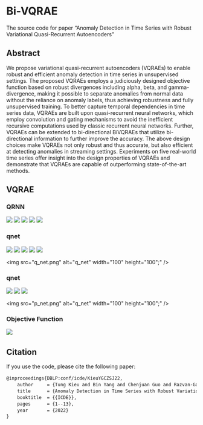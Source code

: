 # Bi-VQRAE

The source code for paper “Anomaly Detection in Time Series with Robust
Variational Quasi-Recurrent Autoencoders”

## Abstract

We propose variational quasi-recurrent autoencoders (VQRAEs) to enable
robust and efficient anomaly detection in time series in unsupervised
settings. The proposed VQRAEs employs a judiciously designed objective
function based on robust divergences including alpha, beta, and
gamma-divergence, making it possible to separate anomalies from normal
data without the reliance on anomaly labels, thus achieving robustness
and fully unsupervised training. To better capture temporal dependencies
in time series data, VQRAEs are built upon quasi-recurrent neural
networks, which employ convolution and gating mechanisms to avoid the
inefficient recursive computations used by classic recurrent neural
networks. Further, VQRAEs can be extended to bi-directional BiVQRAEs
that utilize bi-directional information to further improve the accuracy.
The above design choices make VQRAEs not only robust and thus accurate,
but also efficient at detecting anomalies in streaming settings.
Experiments on five real-world time series offer insight into the design
properties of VQRAEs and demonstrate that VQRAEs are capable of
outperforming state-of-the-art methods.

## VQRAE

### QRNN

<img src="https://render.githubusercontent.com/render/math?math=\mathbf{i}_{t} = \mathsf{tanh}(\mathbf{W}^{1}_{\mathbf{i}} \cdot \mathbf{s}_{t-1} + \mathbf{W}^{2}_{\mathbf{i}} \cdot \mathbf{s}_{t} + \mathbf{b}_\mathbf{i})">
<img src="https://render.githubusercontent.com/render/math?math=\mathbf{f}_{t} = \sigma(\mathbf{W}^{1}_{\mathbf{f}} \cdot \mathbf{s}_{t-1} + \mathbf{W}^{2}_{\mathbf{f}} \cdot \mathbf{s}_{t} + \mathbf{b}_\mathbf{f})">
<img src="https://render.githubusercontent.com/render/math?math=\mathbf{o}_{t} = \sigma(\mathbf{W}^{1}_{\mathbf{o}} \cdot \mathbf{s}_{t-1} + \mathbf{W}^{2}_{\mathbf{o}} \cdot \mathbf{s}_{t} + \mathbf{b}_\mathbf{o})">
<img src="https://render.githubusercontent.com/render/math?math=\mathbf{c}_{t} = \mathbf{f}_{t} \odot \mathbf{c}_{t-1} + (1 - \mathbf{f}_{t}) \odot \mathbf{i}_{t}">
<img src="https://render.githubusercontent.com/render/math?math=\mathbf{h}_{t} = \mathbf{o}_{t} \odot \mathbf{c}_{t}">


### qnet

<img src="https://render.githubusercontent.com/render/math?math=\mathbf{h}_{t} = \mathsf{QRNN}(\mathbf{s}_{t-1}, \mathbf{s}_{t})">
<img src="https://render.githubusercontent.com/render/math?math=\mathbf{a}_{t} = \mathsf{QRNN}([\mathbf{s}_{t+1}, \mathbf{h}_{t+1}], [\mathbf{s}_{t}, \mathbf{h}_{t}])">
<img src="https://render.githubusercontent.com/render/math?math=\Phi_{\mathbf{z}_{t}} = f(\mathbf{W}_{\Phi_{\mathbf{z}}} \cdot \mathbf{a}_{t} + \mathbf{b}_{\Phi_{\mathbf{z}}})">
<img src="https://render.githubusercontent.com/render/math?math=\mu_{\mathbf{z}_{t}} = \mathbf{W}_{\mu_{\mathbf{z}}} \cdot \Phi_{\mathbf{z}_{t}} + \mathbf{b}_{\mu_{\mathbf{z}}}">
<img src="https://render.githubusercontent.com/render/math?math=\sigma_{\mathbf{z}_{t}} = \mathsf{softplus}(\mathbf{W}_{\sigma_{\mathbf{z}}} \cdot \Phi_{\mathbf{z}_{t}} + \mathbf{b}_{\sigma_{\mathbf{z}}})">

<img src="q_net.png" alt="q_net" width="100" height="100";" />

### qnet

<img src="https://render.githubusercontent.com/render/math?math=\Phi_{\mathbf{s}_{t}} = f(\mathbf{W}_{\Phi_{\mathbf{s}}} \cdot [\mathbf{h}_{t}, \mathbf{z}_{t}] + \mathbf{b}_{\Phi_{\mathbf{s}}})">
<img src="https://render.githubusercontent.com/render/math?math=\mu_{\mathbf{s}_{t}} = \mathbf{W}_{\mu_{\mathbf{s}}} \cdot \Phi_{\mathbf{s}_{t}} + \mathbf{b}_{\mu_{\mathbf{s}}}">
<img src="https://render.githubusercontent.com/render/math?math=\sigma_{\mathbf{s}_{t}} = \mathsf{softplus}(\mathbf{W}_{\sigma_{\mathbf{s}}} \cdot \Phi_{\mathbf{s}_{t}} + \mathbf{b}_{\sigma_{\mathbf{s}}})">

<img src="p_net.png" alt="q_net" width="100" height="100";" />

### Objective Function

<img src="https://render.githubusercontent.com/render/math?math=argmax_{\phi, \theta}\mathcal{L}(\mathbf{s}_{t} = - \mathbb{E}_{q_{\phi}(\mathbf{z}_{t}|\mathbf{s}_{t})}[\mathsf{D}_{\alpha,\beta,\gamma}(\hat{p}(\mathbf{s}_{t})||p_{\theta}(\mathbf{s}_{t}|\mathbf{z}_{t}))] - \mathsf{D_{KL}}[q_{\phi}(\mathbf{z}_{t}|\mathbf{s}_{t})||p_{\theta}(\mathbf{z}_{t})]">

## Citation

If you use the code, please cite the following paper:

```latex
@inproceedings{DBLP:conf/icde/KieuYGCZSJ22,
	author     = {Tung Kieu and Bin Yang and Chenjuan Guo and Razvan-Gabriel Cirstea and Yan Zhao and Yale Song and Christian S. Jensen},
	title      = {Anomaly Detection in Time Series with Robust Variational Quasi-Recurrent Autoencoders},
	booktitle  = {{ICDE}},
	pages      = {1--13},
	year       = {2022}
}
```
